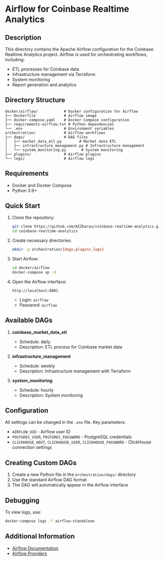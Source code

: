 # Airflow for Coinbase Realtime Analytics

## Description

This directory contains the Apache Airflow configuration for the Coinbase Realtime Analytics project. Airflow is used for orchestrating workflows, including:

- ETL processes for Coinbase data
- Infrastructure management via Terraform
- System monitoring
- Report generation and analytics

## Directory Structure

```
docker/airflow/            # Docker configuration for Airflow
├── Dockerfile             # Airflow image
├── docker-compose.yaml    # Docker Compose configuration
├── requirements-airflow.txt # Python dependencies
└── .env                   # Environment variables
orchestration/             # Airflow workflows
├── dags/                  # DAG files
│   ├── market_data_etl.py        # Market data ETL
│   ├── infrastructure_management.py # Infrastructure management
│   └── system_monitoring.py       # System monitoring
├── plugins/               # Airflow plugins
└── logs/                  # Airflow logs
```

## Requirements

- Docker and Docker Compose
- Python 3.9+

## Quick Start

1. Clone the repository:
   ```bash
   git clone https://github.com/AIZharau/coinbase-realtime-analytics.git
   cd coinbase-realtime-analytics
   ```

2. Create necessary directories:
   ```bash
   mkdir -p orchestration/{dags,plugins,logs}
   ```

3. Start Airflow:
   ```bash
   cd docker/airflow
   docker-compose up -d
   ```

4. Open the Airflow interface:
   ```
   http://localhost:8081
   ```
   - Login: `airflow`
   - Password: `airflow`

## Available DAGs

1. **coinbase_market_data_etl**
   - Schedule: daily
   - Description: ETL process for Coinbase market data

2. **infrastructure_management**
   - Schedule: weekly
   - Description: Infrastructure management with Terraform

3. **system_monitoring**
   - Schedule: hourly
   - Description: System monitoring

## Configuration

All settings can be changed in the `.env` file. Key parameters:

- `AIRFLOW_UID` - Airflow user ID
- `POSTGRES_USER`, `POSTGRES_PASSWORD` - PostgreSQL credentials
- `CLICKHOUSE_HOST`, `CLICKHOUSE_USER`, `CLICKHOUSE_PASSWORD` - ClickHouse connection settings

## Creating Custom DAGs

1. Create a new Python file in the `orchestration/dags/` directory
2. Use the standard Airflow DAG format
3. The DAG will automatically appear in the Airflow interface

## Debugging

To view logs, use:

```bash
docker-compose logs -f airflow-standalone
```

## Additional Information

- [Airflow Documentation](https://airflow.apache.org/docs/)
- [Airflow Providers](https://airflow.apache.org/docs/apache-airflow-providers/) 